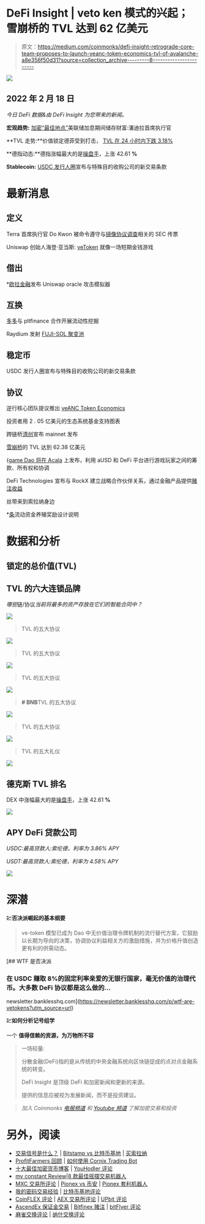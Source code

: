 # DeFi Insight | veto ken 模式的兴起；雪崩桥的 TVL 达到 62 亿美元

> 原文：<https://medium.com/coinmonks/defi-insight-retrograde-core-team-proposes-to-launch-veanc-token-economics-tvl-of-avalanche-a8e356f50d31?source=collection_archive---------8----------------------->

![](img/63aa119f4936b1d712620ddd8e0797cc.png)

## 2022 年 2 月 18 日

*今日 DeFi 数据&由 DeFi Insight 为您带来的新闻。*

**宏观趋势:** [加密“最佳地点”](https://cointelegraph.com/news/crypto-best-place-to-store-wealth-during-fed-rate-hike-pantera-ceo)美联储加息期间储存财富:潘迪拉首席执行官

**TVL 走势:**价值锁定德菲受到打击， [TVL 在 24 小时内下跌 3.18%](https://defillama.com/)

**德指动态:**德指涨幅最大的是[操盘手](https://defillama.com/protocol/trader-joe)，上涨 42.61 **%**

**Stablecoin:** [USDC 发行人圈](https://www.businesswire.com/news/home/20220217005290/en/Centre-Announces-Verite---A-Decentralized-Identity-Solution-for-Crypto-Finance)宣布与特殊目的收购公司的新交易条款

# 最新消息

## 定义

Terra 首席执行官 Do Kwon 被命令遵守与[镜像协议调查](https://www.coindesk.com/business/2022/02/18/terra-ceo-do-kwon-ordered-to-comply-with-sec-subpoena-related-to-mirror-protocol-investigation/)相关的 SEC 传票

Uniswap 创始人海登·亚当斯: [veToken](https://twitter.com/haydenzadams/status/1494473292819795968) 就像一场短期金钱游戏

## 借出

*[欧拉金融](https://blog.euler.finance/uniswap-oracle-attack-simulator-42d18adf65af)发布 Uniswap oracle 攻击模拟器

## 互换

[多多](https://twitter.com/BreederDodo/status/1494157541181247494)与 pltfinance 合作开展流动性挖掘

Raydium 发射 [FUJI-SOL 聚变池](https://mobile.twitter.com/RaydiumProtocol/status/1494281202122969088)

## 稳定币

USDC 发行人圈宣布与特殊目的收购公司的新交易条款

## 协议

逆行核心团队提议推出 [veANC Token Economics](https://forum.anchorprotocol.com/t/proposal-veanc-evolving-anchor-tokenomics/2773/)

投资者用 2 . 05 亿美元的生态系统基金支持图表

跨链桥[清创](/debridge/debridge-mainnet-is-here-f441fabc83c0)宣布 mainnet 发布

[雪崩桥](https://dune.xyz/queries/145516/286804)的 TVL 达到 62.38 亿美元

{[game Dao 将在 Acala](/acalanetwork/gamedao-to-launch-on-acala-leveraging-ausd-and-defi-platform-for-fundraising-ownership-and-90326061bf40) 上发布，利用 aUSD 和 DeFi 平台进行游戏玩家之间的筹款、所有权和协调

DeFi Technologies 宣布与 RockX 建立战略合作伙伴关系，通过金融产品提供[赌注收益](https://ca.finance.yahoo.com/news/defi-technologies-announces-strategic-partnership-123000010.html)

丝带来到索拉纳身边

*[条](https://strips-finance.medium.com/strips-liquidity-farming-reward-design-explained-4a371d97f9ac)流动资金养殖奖励设计说明

# 数据和分析

## 锁定的总价值(TVL)

## TVL 的六大连锁品牌

*哪些*链/协议*当前将最多的资产存放在它们的智能合同中？*

![](img/7675937ed7f64cade4ed62bb8a4dd205.png)

> TVL 的五大协议

![](img/2c16a34f3599a2392f9911b1f1df1212.png)

> TVL 的五大协议

![](img/a916c2f4592016fa24c5067f66a846a9.png)

> TVL 的五大协议

![](img/0934864076ec09943a44b4de04031882.png)

> **# BNB**TVL 的五大协议

![](img/f6badf6759c2ca71d25abb6503ad52f9.png)

> TVL 的五大协议

![](img/9488049d6213b12348750d13a078c87d.png)

> TVL 的五大礼仪

![](img/52ab9ba88cb651f059467014dc99286b.png)

## 德克斯 TVL 排名

DEX 中涨幅最大的是[操盘手](https://defillama.com/protocol/trader-joe)，上涨 42.61 **%**

![](img/85810b7f56034b9ad2259152aea23df3.png)

## APY DeFi 贷款公司

*USDC:最高贷款人:索伦德，利率为 3.86% APY*

*USDT:最高贷款人:索伦德，利率为 4.58% APY*

![](img/915ac7e3395cd09eb9aaad4181f955d5.png)

# 深潜

**💹否决派崛起的基本纲要**

> ve-token 模型已成为 Dao 中无价值治理令牌机制的流行替代方案，它鼓励以长期为导向的决策，协调协议利益相关方的激励措施，并为价格升值创造更有利的供需动态。

[](https://newsletter.banklesshq.com/p/wtf-are-vetokens?utm_source=url) [## WTF 是否决派

### 在 USDC 赚取 8%的固定利率亲爱的无银行国家，毫无价值的治理代币。大多数 DeFi 协议都是这么做的…

newsletter.banklesshq.com](https://newsletter.banklesshq.com/p/wtf-are-vetokens?utm_source=url) 

**💹如何分析记号组学**

一个 **值得信赖的资源，为万物所不容**

> 一场较量:
> 
> 分散金融(DeFi)指的是从传统的中央金融系统向区块链促成的点对点金融系统的转变。
> 
> DeFi Insight 是顶级 DeFi 和加密新闻和更新的来源。
> 
> 提供的信息应被视为发展新闻，而不是投资建议。

> *加入 Coinmonks* [*电报频道*](https://t.me/coincodecap) *和* [*Youtube 频道*](https://www.youtube.com/c/coinmonks/videos) *了解加密交易和投资*

# 另外，阅读

*   [交易信号是什么？](https://coincodecap.com/trading-signal) | [Bitstamp vs 比特币基地](https://coincodecap.com/bitstamp-coinbase) | [买索拉纳](https://coincodecap.com/buy-solana)
*   [ProfitFarmers 回顾](https://coincodecap.com/profitfarmers-review) | [如何使用 Cornix Trading Bot](https://coincodecap.com/cornix-trading-bot)
*   [十大最佳加密货币博客](https://coincodecap.com/best-cryptocurrency-blogs) | [YouHodler 评论](https://coincodecap.com/youhodler-review)
*   [my constant Review](https://coincodecap.com/myconstant-review)|[8 款最佳摇摆交易机器人](https://coincodecap.com/best-swing-trading-bots)
*   [MXC 交易所评论](/coinmonks/mxc-exchange-review-3af0ec1cba8c) | [Pionex vs 币安](https://coincodecap.com/pionex-vs-binance) | [Pionex 套利机器人](https://coincodecap.com/pionex-arbitrage-bot)
*   [我的密码交易经验](/coinmonks/my-experience-with-crypto-copy-trading-d6feb2ce3ac5) | [比特币基地评论](/coinmonks/coinbase-review-6ef4e0f56064)
*   [CoinFLEX 评论](https://coincodecap.com/coinflex-review) | [AEX 交易所评论](https://coincodecap.com/aex-exchange-review) | [UPbit 评论](https://coincodecap.com/upbit-review)
*   [AscendEx 保证金交易](https://coincodecap.com/ascendex-margin-trading) | [Bitfinex 赌注](https://coincodecap.com/bitfinex-staking) | [bitFlyer 评论](https://coincodecap.com/bitflyer-review)
*   [麻雀交换评论](https://coincodecap.com/sparrow-exchange-review) | [纳什交换评论](https://coincodecap.com/nash-exchange-review)